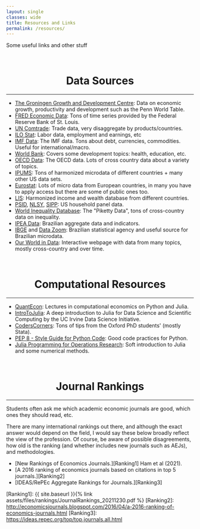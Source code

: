 ```yaml
---
layout: single
classes: wide
title: Resources and Links
permalink: /resources/
---
```



 Some useful links and other stuff
 
<br/>
 
# <center> Data Sources </center>
- - -


* [The Groningen Growth and Development Centre][1]: Data on economic growth, productivity and development such as the Penn World Table. 
* [FRED Economic Data][2]:  Tons of time series provided by the Federal Reserve Bank of St. Louis.
* [UN Comtrade][3]:  Trade data, very disaggregate by products/countries.
* [ILO Stat][4]: Labor data, employment and earnings, etc
* [IMF Data][5]: The IMF data. Tons about debt, currencies, commodities. Useful for international/macro.
* [World Bank][6]: Covers some development topics: health, education, etc.
* [OECD Data][23]: The OECD data. Lots of cross country data about a variety of topics. 
* [IPUMS][7]: Tons of harmonized microdata of different countries + many other US data sets.
* [Eurostat][8]: Lots of micro data from European countries, in many you have to apply access but there are some of public ones too.
* [LIS][9]: Harmonized income and wealth database from different countries.
* [PSID][10], [NLSY][11], [SIPP][12]:  US household panel data.
* [World Inequality Database][13]: The "Piketty Data", tons of cross-country data on inequality.
* [IPEA Data][14]: Brazilian aggregate data and indicators. 
* [IBGE][15] and [Data Zoom][16]: Brazilian statistical agency and useful source for Brazilian microdata. 
* [Our World in Data][22]: Interactive webpage with data from many topics, mostly cross-country and over time.

<br/> 

# <center> Computational Resources </center>
- - -

* [QuantEcon][17]: Lectures in computational economics on Python and Julia. 
* [IntroToJulia][18]: A deep introduction to Julia for Data Science and Scientific Computing by the UC Irvine Data Science Initiative.
* [CodersCorners][19]: Tons of tips from the Oxford PhD students' (mostly Stata).
* [PEP 8 - Style Guide for Python Code][20]: Good code practices for Python.
* [Julia Programming for Operations Research][21]: Soft introduction to Julia and some numerical methods.

<br/> 

# <center> Journal Rankings </center>
- - -

Students often ask me which academic economic journals are good, which ones they should read, etc. 

There are many international rankings out there, and although the exact answer would depend on the field, I would say these below broadly reflect the view of the profession. Of course, be aware of possible disagreements, how old is the ranking (and whether includes new journals such as AEJs), and methodologies.

* [New Rankings of Economics Journals.][Ranking1] Ham et al (2021).
* [A 2016 ranking of economics journals based on citations in top 5 journals.][Ranking2]
* [IDEAS/RePEc Aggregate Rankings for Journals.][Ranking3]


[Ranking1]: {{ site.baseurl }}{% link assets/files/rankings/JournalRankings_20211230.pdf %} 
[Ranking2]: http://economicsjournals.blogspot.com/2016/04/a-2016-ranking-of-economics-journals.html
[Ranking3]: https://ideas.repec.org/top/top.journals.all.html




[1]: https://www.rug.nl/ggdc/
[2]: https://fred.stlouisfed.org/
[3]: https://comtrade.un.org/
[4]: https://www.ilo.org/ilostat/faces/wcnav_defaultSelection;ILOSTATCOOKIE=x0SN_vpOc79bzClL3rSIkzKeE1nAnqTSsJ5kiR_DHYQO6ZL8fdY4!-612270756?_afrLoop=2461855628290016&_afrWindowMode=0&_afrWindowId=null#!%40%40%3F_afrWindowId%3Dnull%26_afrLoop%3D2461855628290016%26_afrWindowMode%3D0%26_adf.ctrl-state%3Drppskfzt1_4
[5]: https://www.imf.org/en/Data
[6]: https://data.worldbank.org/
[7]: https://ipums.org/
[8]: https://ec.europa.eu/eurostat/web/microdata/overview
[9]: https://www.lisdatacenter.org/
[10]: https://psidonline.isr.umich.edu/
[11]: https://www.bls.gov/nls/
[12]: http://www.nber.org/data/survey-of-income-and-program-participation-sipp-data.html
[13]: https://wid.world/
[14]: http://www.ipeadata.gov.br/Default.aspx
[15]: https://ww2.ibge.gov.br/english/
[16]: http://www.econ.puc-rio.br/datazoom/english/index.html
[17]: https://lectures.quantecon.org/
[18]: https://ucidatascienceinitiative.github.io/IntroToJulia/
[19]: https://www.csae.ox.ac.uk/coders-corner/coders-corner
[20]: https://www.python.org/dev/peps/pep-0008/
[21]: https://www.softcover.io/read/7b8eb7d0/juliabook
[22]: https://ourworldindata.org/
[23]: https://data.oecd.org/